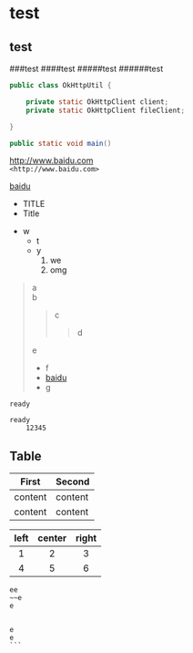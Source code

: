 test
=======
test
--------
###test
####test
#####test
######test


```Java
public class OkHttpUtil {

    private static OkHttpClient client;
    private static OkHttpClient fileClient;

}
```

```Java
public static void main()

```

<http://www.baidu.com>  
`<http://www.baidu.com>`

[baidu](http://www.baidu.com)

* TITLE
* Title
- w  
	* t 
	* y 
		1. we 
		2. omg




[arbitrary_id]: http://www.baidu.com "Title"

		
> a  
> b
> > c
> > > d  
> 
> e  
> 
> * f  
> * [baidu][arbitrary_id]
> * g



`ready`

	ready
		12345
		
Table
-----
First|Second
---|---
content|content
content|content 

left|center|right
:---:|:----:|:---:
1|2|3
4|5|6



~~~
ee
~~e
e


e
e
```
~~~